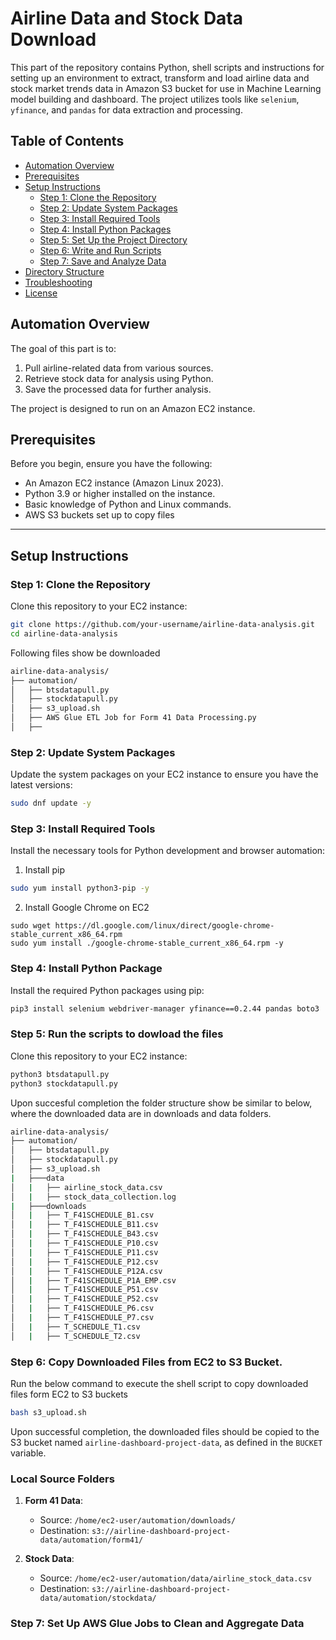 # Airline Data and Stock Data Download
This part of the repository contains Python, shell scripts and instructions for setting up an environment to extract, transform and load airline data and stock market trends data in Amazon S3 bucket for use in Machine Learning model building and dashboard. The project utilizes tools like `selenium`, `yfinance`, and `pandas` for data extraction and processing.

## Table of Contents
- [Automation Overview](#project-overview)
- [Prerequisites](#prerequisites)
- [Setup Instructions](#setup-instructions)
  - [Step 1: Clone the Repository](#step-1-clone-the-repository)
  - [Step 2: Update System Packages](#step-2-update-system-packages)
  - [Step 3: Install Required Tools](#step-3-install-required-tools)
  - [Step 4: Install Python Packages](#step-4-install-python-packages)
  - [Step 5: Set Up the Project Directory](#step-5-set-up-the-project-directory)
  - [Step 6: Write and Run Scripts](#step-6-write-and-run-scripts)
  - [Step 7: Save and Analyze Data](#step-7-save-and-analyze-data)
- [Directory Structure](#directory-structure)
- [Troubleshooting](#troubleshooting)
- [License](#license)

## Automation Overview
The goal of this part is to:
1. Pull airline-related data from various sources.
2. Retrieve stock data for analysis using Python.
3. Save the processed data for further analysis.

The project is designed to run on an Amazon EC2 instance.

## Prerequisites
Before you begin, ensure you have the following:
- An Amazon EC2 instance (Amazon Linux 2023).
- Python 3.9 or higher installed on the instance.
- Basic knowledge of Python and Linux commands.
- AWS S3 buckets set up to copy files

---

## Setup Instructions

### Step 1: Clone the Repository
Clone this repository to your EC2 instance:
```bash
git clone https://github.com/your-username/airline-data-analysis.git
cd airline-data-analysis
```
Following files show be downloaded
```bash
airline-data-analysis/
├── automation/
│   ├── btsdatapull.py
│   ├── stockdatapull.py
│   ├── s3_upload.sh
│   ├── AWS Glue ETL Job for Form 41 Data Processing.py
│   ├── 
```
### Step 2: Update System Packages
Update the system packages on your EC2 instance to ensure you have the latest versions:
```bash
sudo dnf update -y
```
### Step 3: Install Required Tools
Install the necessary tools for Python development and browser automation:
1. Install pip
```bash
sudo yum install python3-pip -y
```
2. Install Google Chrome on EC2
```
sudo wget https://dl.google.com/linux/direct/google-chrome-stable_current_x86_64.rpm
sudo yum install ./google-chrome-stable_current_x86_64.rpm -y
```

### Step 4: Install Python Package
Install the required Python packages using pip:
```bash
pip3 install selenium webdriver-manager yfinance==0.2.44 pandas boto3
```
### Step 5: Run the scripts to dowload the files
Clone this repository to your EC2 instance:
```bash
python3 btsdatapull.py
python3 stockdatapull.py
```

Upon succesful completion the folder structure show be similar to below, where the downloaded data are in downloads and data folders.
```bash
airline-data-analysis/
├── automation/
│   ├── btsdatapull.py
│   ├── stockdatapull.py
│   ├── s3_upload.sh
|   ├───data
│   |   ├── airline_stock_data.csv
│   |   ├── stock_data_collection.log
|   ├───downloads
│   |   ├── T_F41SCHEDULE_B1.csv
│   |   ├── T_F41SCHEDULE_B11.csv
│   |   ├── T_F41SCHEDULE_B43.csv
│   |   ├── T_F41SCHEDULE_P10.csv
│   |   ├── T_F41SCHEDULE_P11.csv
│   |   ├── T_F41SCHEDULE_P12.csv
│   |   ├── T_F41SCHEDULE_P12A.csv
│   |   ├── T_F41SCHEDULE_P1A_EMP.csv
│   |   ├── T_F41SCHEDULE_P51.csv
│   |   ├── T_F41SCHEDULE_P52.csv
│   |   ├── T_F41SCHEDULE_P6.csv
│   |   ├── T_F41SCHEDULE_P7.csv
│   |   ├── T_SCHEDULE_T1.csv
│   |   ├── T_SCHEDULE_T2.csv
```
### Step 6: Copy Downloaded Files from EC2 to S3 Bucket.
Run the below command to execute the shell script to copy downloaded files form EC2 to S3 buckets
```bash
bash s3_upload.sh
```
Upon successful completion, the downloaded files should be copied to the S3 bucket named `airline-dashboard-project-data`, as defined in the `BUCKET` variable.

### Local Source Folders
1. **Form 41 Data**:
   - Source: `/home/ec2-user/automation/downloads/`
   - Destination: `s3://airline-dashboard-project-data/automation/form41/`

2. **Stock Data**:
   - Source: `/home/ec2-user/automation/data/airline_stock_data.csv`
   - Destination: `s3://airline-dashboard-project-data/automation/stockdata/`

### Step 7: Set Up AWS Glue Jobs to Clean and Aggregate Data
